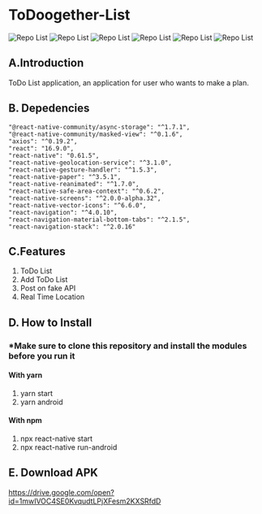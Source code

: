 # ToDoogether-List

![Repo List](https://raw.githubusercontent.com/Sofrosine/ToDoogether-List/master/screenshot/unselectedList.jpeg)
![Repo List](https://raw.githubusercontent.com/Sofrosine/ToDoogether-List/master/screenshot/selectedList.jpeg)
![Repo List](https://raw.githubusercontent.com/Sofrosine/ToDoogether-List/master/screenshot/detailActivity.jpeg)
![Repo List](https://raw.githubusercontent.com/Sofrosine/ToDoogether-List/master/screenshot/fakeapi.jpeg)
![Repo List](https://raw.githubusercontent.com/Sofrosine/ToDoogether-List/master/screenshot/insertAPI.jpeg)
![Repo List](https://raw.githubusercontent.com/Sofrosine/ToDoogether-List/master/screenshot/location.jpeg)

## A.Introduction
ToDo List application, an application for user who wants to make a plan.

## B. Depedencies
    "@react-native-community/async-storage": "^1.7.1",
    "@react-native-community/masked-view": "^0.1.6",
    "axios": "^0.19.2",
    "react": "16.9.0",
    "react-native": "0.61.5",
    "react-native-geolocation-service": "^3.1.0",
    "react-native-gesture-handler": "^1.5.3",
    "react-native-paper": "^3.5.1",
    "react-native-reanimated": "^1.7.0",
    "react-native-safe-area-context": "^0.6.2",
    "react-native-screens": "^2.0.0-alpha.32",
    "react-native-vector-icons": "^6.6.0",
    "react-navigation": "^4.0.10",
    "react-navigation-material-bottom-tabs": "^2.1.5",
    "react-navigation-stack": "^2.0.16"
    
## C.Features
1. ToDo List
2. Add ToDo List
3. Post on fake API
4. Real Time Location

## D. How to Install
### *Make sure to clone this repository and install the modules before you run it

#### With yarn
1. yarn start
2. yarn android

#### With npm
1. npx react-native start
2. npx react-native run-android

## E. Download APK
https://drive.google.com/open?id=1mwIVOC4SE0KvqudtLPjXFesm2KXSRfdD
  
